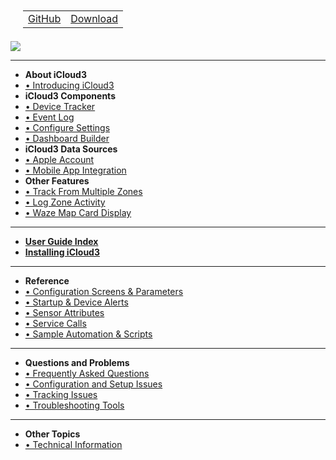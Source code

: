 <nav>
  <table style="padding: 10px 0px 5px 20px;">
    <tr>
      <td>
        <a href="https://github.com/gcobb321/icloud3_v3" class="button-base">GitHub</a>
      </td>
      <td>
        <a href="https://github.com/gcobb321/icloud3_v3/releases" class="button-base">Download</a>
      </td>
    </tr>
  </table>
</nav>
<a href="https://www.buymeacoffee.com/gcobb321" target="_blank"><img src="images/buymeacoffee-sidebar-button.png"/></a>

------
- **About iCloud3**
- [ •  Introducing iCloud3](chapters/1ai-introduction.md)
- **iCloud3 Components**
- [ • Device Tracker](chapters/1cs-device-tracker.md)
- [ • Event Log](chapters/1cs-event-log.md)
- [ • Configure Settings](chapters/1cs-configure-settings.md)
- [ • Dashboard Builder](chapters/1cs-dashboard-builder.md)
- **iCloud3 Data Sources**
- [ • Apple Account](chapters/1ds-apple-account.md)
- [ •  Mobile App Integration](chapters/1ds-mobile-app.md)
- **Other Features**
- [ • Track From Multiple Zones](chapters/1of-track-from-zone.md)
- [ •  Log Zone Activity](chapters/1of-log-zone-activity.md)
-  [•  Waze Map Card Display](chapters/1of-waze-map-card.md)

------
- [**User Guide Index**](chapters/2-index.md)
- [**Installing iCloud3**](chapters/2-installing-and-configuring.md)

------
- **Reference**
- [ •  Configuration Screens & Parameters](chapters/7.1-config-parms.md)
- [ • Startup & Device Alerts](chapters/7.6-alerts.md)
- [ •  Sensor Attributes](chapters/7.3-attributes.md)
- [ •  Service Calls](chapters/7.4-service-calls.md)
- [ •  Sample Automation & Scripts](chapters/7.5-sample-automation-scripts.md)
  
------
- **Questions and Problems**
- [ •  Frequently Asked Questions](chapters/8.1-freq-asked-questions.md)
- [ •  Configuration and Setup Issues](chapters/8.2-configuration-setup-issues.md)
- [ •  Tracking Issues](chapters/8.3-tracking-issues.md)
- [ •  Troubleshooting Tools](chapters/8.4-troubleshooting-tools.md)
  
------
- **Other Topics**
- [ •  Technical Information](chapters/9.1-tech-info.md)

